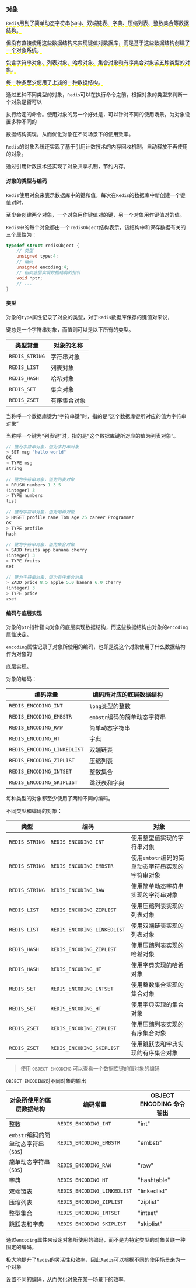### 对象

<span style="border-bottom:2px dashed yellow;">`Redis`用到了简单动态字符串(`SDS`)、双端链表、字典、压缩列表、整数集合等数据结构。</span>

<span style="border-bottom:2px dashed yellow;">但没有直接使用这些数据结构来实现键值对数据库，而是基于这些数据结构创建了一个对象系统。</span>

<span style="border-bottom:2px dashed yellow;">包含字符串对象、列表对象、哈希对象、集合对象和有序集合对象这五种类型的对象。</span>

<span style="border-bottom:2px dashed yellow;">每一种多至少使用了上述的一种数据结构。</span>



通过五种不同类型的对象，`Redis`可以在执行命令之前，根据对象的类型来判断一个对象是否可以

执行给定的命令。使用对象的另一个好处是，可以针对不同的使用场景，为对象设置多种不同的

数据结构实现，从而优化对象在不同场景下的使用效率。

`Redis`的对象系统还实现了基于引用计数技术的内存回收机制，自动释放不再使用的对象。

通过引用计数技术还实现了对象共享机制，节约内存。



#### 对象的类型与编码

`Redis`使用对象来表示数据库中的键和值，每次在`Redis`的数据库中新创建一个键值对时，

至少会创建两个对象，一个对象用作键值对的键，另一个对象用作键值对的值。

`Redis`中的每个对象都由一个`redisObject`结构表示，该结构中和保存数据有关的三个属性为：

```c
typedef struct redisObject {
    // 类型
    unsigned type:4;
    // 编码
    unsigned encoding:4;
    // 指向底层实现数据结构的指针
    void *ptr;
    // ...
}
```



#### 类型

对象的`type`属性记录了对象的类型，对于`Redis`数据库保存的键值对来说，

键总是一个字符串对象，而值则可以是以下所有的类型。

| 类型常量       | 对象的名称   |
| -------------- | ------------ |
| `REDIS_STRING` | 字符串对象   |
| `REDIS_LIST`   | 列表对象     |
| `REDIS_HASH`   | 哈希对象     |
| `REDIS_SET`    | 集合对象     |
| `REDIS_ZSET`   | 有序集合对象 |

当称呼一个数据库键为“字符串键”时，指的是“这个数据库键所对应的值为字符串对象”

当称呼一个键为“列表键”时，指的是“这个数据库键所对应的值为列表对象”。

```c
// 键为字符串对象，值为字符串对象
> SET msg "hello world"
OK
> TYPE msg
string
    
// 键为字符串对象，值为列表对象
> RPUSH numbers 1 3 5
(integer) 3
> TYPE numbers
list
    
// 键为字符串对象，值为哈希对象
> HMSET profile name Tom age 25 career Programmer
OK
> TYPE profile
hash
    
// 键为字符串对象，值为集合对象
> SADD fruits app banana cherry
(integer) 3
> TYPE fruits
set
    
// 键为字符串对象，值为有序集合对象
> ZADD price 8.5 apple 5.0 banana 6.0 cherry
(integer) 3
> TYPE price
zset
```



#### 编码与底层实现

对象的`ptr`指针指向对象的底层实现数据结构，而这些数据结构由对象的`encoding`属性决定。

`encoding`属性记录了对象所使用的编码，也即是说这个对象使用了什么数据结构作为对象的

底层实现。

对象的编码：

| 编码常量                    | 编码所对应的底层数据结构     |
| --------------------------- | ---------------------------- |
| `REDIS_ENCODING_INT`        | `long`类型的整数             |
| `REDIS_ENCODING_EMBSTR`     | `embstr`编码的简单动态字符串 |
| `REDIS_ENCODING_RAW`        | 简单动态字符串               |
| `REDIS_ENCODING_HT`         | 字典                         |
| `REDIS_ENCODING_LINKEDLIST` | 双端链表                     |
| `REDIS_ENCODING_ZIPLIST`    | 压缩列表                     |
| `REDIS_ENCODING_INTSET`     | 整数集合                     |
| `REDIS_ENCODING_SKIPLIST`   | 跳跃表和字典                 |

每种类型的对象都至少使用了两种不同的编码。

不同类型和编码的对象：

| 类型           | 编码                        | 对象                                             |
| -------------- | --------------------------- | ------------------------------------------------ |
| `REDIS_STRING` | `REDIS_ENCODING_INT`        | 使用整型值实现的字符串对象                       |
| `REDIS_STRING` | `REDIS_ENCODING_EMBSTR`     | 使用`embstr`编码的简单动态字符串实现的字符串对象 |
| `REDIS_STRING` | `REDIS_ENCODING_RAW`        | 使用简单动态字符串实现的字符串对象               |
| `REDIS_LIST`   | `REDIS_ENCODING_ZIPLIST`    | 使用压缩列表实现的列表对象                       |
| `REDIS_LIST`   | `REDIS_ENCODING_LINKEDLIST` | 使用双端链表实现的列表对象                       |
| `REDIS_HASH`   | `REDIS_ENCODING_ZIPLIST`    | 使用压缩列表实现的哈希对象                       |
| `REDIS_HASH`   | `REDIS_ENCODING_HT`         | 使用字典实现的哈希对象                           |
| `REDIS_SET`    | `REDIS_ENCODING_INTSET`     | 使用整数集合实现的集合对象                       |
| `REDIS_SET`    | `REDIS_ENCODING_HT`         | 使用字典实现的集合对象                           |
| `REDIS_ZSET`   | `REDIS_ENCODING_ZIPLIST`    | 使用压缩列表实现的有序集合对象                   |
| `REDIS_ZSET`   | `REDIS_ENCODING_SKIPLIST`   | 使用跳跃表和字典实现的有序集合对象               |

> 使用 `OBJECT ENCODING` 可以查看一个数据库键的值对象的编码

`OBJECT ENCODING`对不同对象的输出

| 对象所使用的底层数据结构            | 编码常量                    | OBJECT ENCODING 命令输出 |
| ----------------------------------- | --------------------------- | ------------------------ |
| 整数                                | `REDIS_ENCODING_INT`        | "int"                    |
| `embstr`编码的简单动态字符串(`SDS`) | `REDIS_ENCODING_EMBSTR`     | "embstr"                 |
| 简单动态字符串(`SDS`)               | `REDIS_ENCODING_RAW`        | "raw"                    |
| 字典                                | `REDIS_ENCODING_HT`         | "hashtable"              |
| 双端链表                            | `REDIS_ENCODING_LINKEDLIST` | "linkedlist"             |
| 压缩列表                            | `REDIS_ENCODING_ZIPLIST`    | "ziplist"                |
| 整型集合                            | `REDIS_ENCODING_INTSET`     | "intset"                 |
| 跳跃表和字典                        | `REDIS_ENCODING_SKIPLIST`   | "skiplist"               |

通过`encoding`属性来设定对象所使用的编码，而不是为特定类型的对象关联一种固定的编码，

极大地提升了`Redis`的灵活性和效率，因此`Redis`可以根据不同的使用场景来为一个对象

设置不同的编码，从而优化对象在某一场景下的效率。